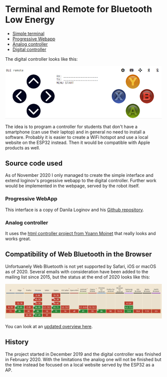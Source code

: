 # Terminal and Remote for Bluetooth Low Energy 

- [Simple terminal](./simple/)
- [Progressive Webapp](./loginov/)
- [Analog controller](./analog/)
- [Digital controller](./digital/)

The digital controller looks like this:

![web remote](ble-remote.png)

The idea is to program a controller for students that don't have a smartphone (can use their laptop) and in general no need to install a software. Probably it is easier to create a WiFi hotspot and use a local website on the ESP32 instead. Then it would be compatible with Apple products as well.

## Source code used

As of November 2020 I only managed to create the simple interface and extend loginov's progessive webapp to the digital controller. Further work would be implemented in the webpage, served by the robot itself.

### Progressive WebApp

This interface is a copy of Danila Loginov and his [Github repository](https://github.com/loginov-rocks/Web-Bluetooth-Terminal).

### Analog controller

It uses the [html controller project from Yoann Moinet](https://github.com/yoannmoinet/nipplejs) that really looks and works great.

## Compatibility of Web Bluetooth in the Browser

Unfortuanely Web Bluetooth is not yet supported by Safari, iOS or macOS as of 2020. Several emails with consideration have been added to the mailing list since 2015, but the status at the end of 2020 looks like this:

![compatibility of web bluetooth](web-bluetooth-compatibility2020.png)

You can look at an [updated overview here](https://caniuse.com/web-bluetooth).


## History

The project started in December 2019 and the digital controller was finished in February 2020. With the limitations the analog one will not be finished but the time instead be focused on a local website served by the ESP32 as a AP.

